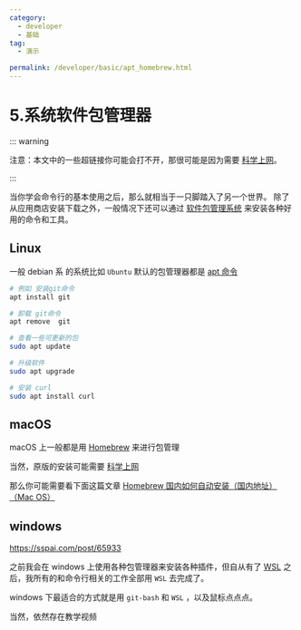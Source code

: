 ```yaml
---
category:
  - developer
  - 基础
tag:
  - 演示

permalink: /developer/basic/apt_homebrew.html
---
```


# 5.系统软件包管理器

::: warning

注意：本文中的一些超链接你可能会打不开，那很可能是因为需要 [科学上网](/developer/basic/proxy_to_net.html)。

:::

当你学会命令行的基本使用之后，那么就相当于一只脚踏入了另一个世界。
除了从应用商店安装下载之外，一般情况下还可以通过 [软件包管理系统](https://juejin.cn/post/6884417656699486221) 来安装各种好用的命令和工具。

## Linux

一般 debian 系 的系统比如 `Ubuntu` 默认的包管理器都是 [apt 命令](https://blog.csdn.net/qq_50001789/article/details/131401922)

```bash
# 例如 安装git命令
apt install git

# 卸载 git命令
apt remove  git

# 查看一些可更新的包
sudo apt update

# 升级软件
sudo apt upgrade

# 安装 curl
sudo apt install curl

```

<BiliBili bvid="BV1Yj411B7ns" />

## macOS

macOS 上一般都是用 [Homebrew](https://brew.sh/zh-cn/) 来进行包管理

当然，原版的安装可能需要 [科学上网](/tutorial/proxy_wall_ready.html)

那么你可能需要看下面这篇文章
[Homebrew 国内如何自动安装（国内地址）（Mac OS）](https://www.zhihu.com/tardis/zm/art/111014448)

<BiliBili bvid="BV1dR4y1b7e1" />

## windows

https://sspai.com/post/65933

之前我会在 windows 上使用各种包管理器来安装各种插件，但自从有了 [WSL](/tools/wsl_ready.html) 之后，我所有的和命令行相关的工作全部用 `WSL` 去完成了。

windows 下最适合的方式就是用 `git-bash` 和 `WSL` ，以及鼠标点点点。

当然，依然存在教学视频
<BiliBili bvid="BV18D4y1v7DA" />
